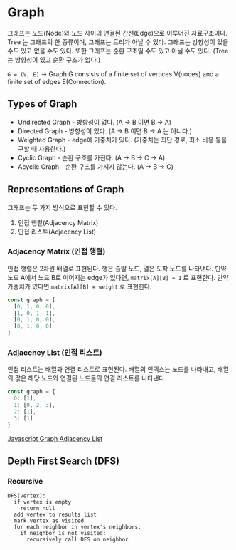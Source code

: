 # Graph

그래프는 노드(Node)와 노드 사이의 연결된 간선(Edge)으로 이루어진 자료구조이다. Tree 는 그래프의 한 종류이며, 그래프는 트리가 아닐 수 있다. 그래프는 방향성이 있을 수도 있고 없을 수도 있다. 또한 그래프는 순환 구조일 수도 있고 아닐 수도 있다. (Tree는 방향성이 있고 순환 구조가 없다.)

`G = (V, E)` -> Graph G consists of a finite set of vertices V(nodes) and a finite set of edges E(Connection).

## Types of Graph

- Undirected Graph - 방향성이 없다. (A -> B 이면 B -> A)
- Directed Graph - 방향성이 있다. (A -> B 이면 B -> A 는 아니다.)
- Weighted Graph - edge에 가중치가 있다. (가중치는 최단 경로, 최소 비용 등을 구할 때 사용한다.)
- Cyclic Graph - 순환 구조를 가진다. (A -> B -> C -> A)
- Acyclic Graph - 순환 구조를 가지지 않는다. (A -> B -> C)

## Representations of Graph

그래프는 두 가지 방식으로 표현할 수 있다.

1. 인접 행렬(Adjacency Matrix)
2. 인접 리스트(Adjacency List)

### Adjacency Matrix (인접 행렬)

인접 행렬은 2차원 배열로 표현된다. 행은 출발 노드, 열은 도착 노드를 나타낸다. 만약 노드 A에서 노드 B로 이어지는 edge가 있다면, `matrix[A][B] = 1` 로 표현한다. 만약 가중치가 있다면 `matrix[A][B] = weight` 로 표현한다.

```js
const graph = [
  [0, 1, 0, 0],
  [1, 0, 1, 1],
  [0, 1, 0, 0],
  [0, 1, 0, 0]
]
```

### Adjacency List (인접 리스트)

인접 리스트는 배열과 연결 리스트로 표현된다. 배열의 인덱스는 노드를 나타내고, 배열의 값은 해당 노드와 연결된 노드들의 연결 리스트를 나타낸다.

```js
const graph = {
  0: [1],
  1: [0, 2, 3],
  2: [1],
  3: [1]
}
```

[Javascript Graph Adjacency List](./graph.js)

## Depth First Search (DFS)

### Recursive

```text
DFS(vertex):
  if vertex is empty
    return null
  add vertex to results list
  mark vertex as visited
  for each neighbor in vertex's neighbors:
    if neighbor is not visited:
      recursively call DFS on neighbor
```

